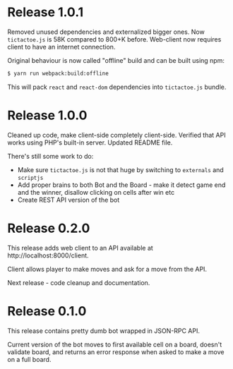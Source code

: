 # Release 1.0.1

Removed unused dependencies and externalized bigger ones. Now `tictactoe.js`
is 58K compared to 800+K before. Web-client now requires client to have an
internet connection.

Original behaviour is now called "offline" build and can be built using
npm:

```bash
$ yarn run webpack:build:offline
```
This will pack `react` and `react-dom` dependencies into `tictactoe.js` bundle.

# Release 1.0.0
Cleaned up code, make client-side completely client-side.
Verified that API works using PHP's built-in server.
Updated README file.

There's still some work to do:

  - Make sure `tictactoe.js` is not that huge by switching to
    `externals` and `scriptjs`
  - Add proper brains to both Bot and the Board - make it detect game end
    and the winner, disallow clicking on cells after win etc
  - Create REST API version of the bot

# Release 0.2.0

This release adds web client to an API available at http://localhost:8000/client.

Client allows player to make moves and ask for a move from the API.

Next release - code cleanup and documentation.

# Release 0.1.0

This release contains pretty dumb bot wrapped in JSON-RPC API.

Current version of the bot moves to first available cell on a board,
doesn't validate board, and returns an error response when asked to make a
move on a full board.